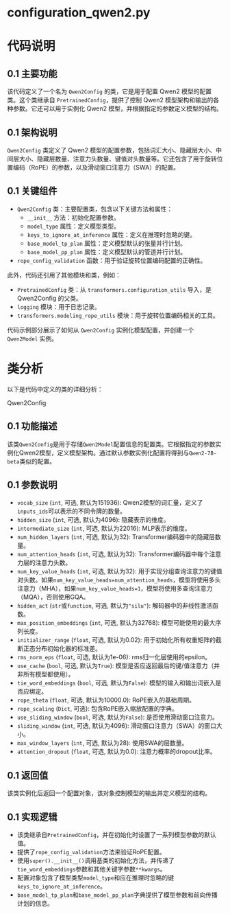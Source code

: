 # configuration_qwen2.py

# 代码说明

## 0.1 主要功能

该代码定义了一个名为 `Qwen2Config` 的类，它是用于配置 Qwen2 模型的配置类。这个类继承自 `PretrainedConfig`，提供了控制 Qwen2 模型架构和输出的各种参数。它还可以用于实例化 Qwen2 模型，并根据指定的参数定义模型的结构。

## 0.1 架构说明

`Qwen2Config` 类定义了 Qwen2 模型的配置参数，包括词汇大小、隐藏层大小、中间层大小、隐藏层数量、注意力头数量、键值对头数量等。它还包含了用于旋转位置编码（RoPE）的参数，以及滑动窗口注意力（SWA）的配置。

## 0.1 关键组件

- `Qwen2Config` 类：主要配置类，包含以下关键方法和属性：
  - `__init__` 方法：初始化配置参数。
  - `model_type` 属性：定义模型类型。
  - `keys_to_ignore_at_inference` 属性：定义在推理时忽略的键。
  - `base_model_tp_plan` 属性：定义模型默认的张量并行计划。
  - `base_model_pp_plan` 属性：定义模型默认的管道并行计划。
- `rope_config_validation` 函数：用于验证旋转位置编码配置的正确性。

此外，代码还引用了其他模块和类，例如：

- `PretrainedConfig` 类：从 `transformers.configuration_utils` 导入，是 Qwen2Config 的父类。
- `logging` 模块：用于日志记录。
- `transformers.modeling_rope_utils` 模块：用于旋转位置编码相关的工具。

代码示例部分展示了如何从 `Qwen2Config` 实例化模型配置，并创建一个 `Qwen2Model` 实例。

# 类分析

以下是代码中定义的类的详细分析：

Qwen2Config

## 0.1 功能描述

该类`Qwen2Config`是用于存储`Qwen2Model`配置信息的配置类。它根据指定的参数实例化Qwen2模型，定义模型架构。通过默认参数实例化配置将得到与`Qwen2-7B-beta`类似的配置。

## 0.1 参数说明

- `vocab_size` (`int`, 可选, 默认为151936): Qwen2模型的词汇量，定义了`inputs_ids`可以表示的不同令牌的数量。
- `hidden_size` (`int`, 可选, 默认为4096): 隐藏表示的维度。
- `intermediate_size` (`int`, 可选, 默认为22016): MLP表示的维度。
- `num_hidden_layers` (`int`, 可选, 默认为32): Transformer编码器中的隐藏层数量。
- `num_attention_heads` (`int`, 可选, 默认为32): Transformer编码器中每个注意力层的注意力头数。
- `num_key_value_heads` (`int`, 可选, 默认为32): 用于实现分组查询注意力的键值对头数。如果`num_key_value_heads=num_attention_heads`，模型将使用多头注意力（MHA），如果`num_key_value_heads=1`，模型将使用多查询注意力（MQA），否则使用GQA。
- `hidden_act` (`str`或`function`, 可选, 默认为`"silu"`): 解码器中的非线性激活函数。
- `max_position_embeddings` (`int`, 可选, 默认为32768): 模型可能使用的最大序列长度。
- `initializer_range` (`float`, 可选, 默认为0.02): 用于初始化所有权重矩阵的截断正态分布初始化器的标准差。
- `rms_norm_eps` (`float`, 可选, 默认为1e-06): rms归一化层使用的epsilon。
- `use_cache` (`bool`, 可选, 默认为`True`): 模型是否应返回最后的键/值注意力（并非所有模型都使用）。
- `tie_word_embeddings` (`bool`, 可选, 默认为`False`): 模型的输入和输出词嵌入是否应绑定。
- `rope_theta` (`float`, 可选, 默认为10000.0): RoPE嵌入的基础周期。
- `rope_scaling` (`Dict`, 可选): 包含RoPE嵌入缩放配置的字典。
- `use_sliding_window` (`bool`, 可选, 默认为`False`): 是否使用滑动窗口注意力。
- `sliding_window` (`int`, 可选, 默认为4096): 滑动窗口注意力（SWA）的窗口大小。
- `max_window_layers` (`int`, 可选, 默认为28): 使用SWA的层数量。
- `attention_dropout` (`float`, 可选, 默认为0.0): 注意力概率的dropout比率。

## 0.1 返回值

该类实例化后返回一个配置对象，该对象控制模型的输出并定义模型的结构。

## 0.1 实现逻辑

- 该类继承自`PretrainedConfig`，并在初始化时设置了一系列模型参数的默认值。
- 提供了`rope_config_validation`方法来验证RoPE配置。
- 使用`super().__init__()`调用基类的初始化方法，并传递了`tie_word_embeddings`参数和其他关键字参数`**kwargs`。
- 配置对象包含了模型类型`model_type`和应在推理时忽略的键`keys_to_ignore_at_inference`。
- `base_model_tp_plan`和`base_model_pp_plan`字典提供了模型参数和前向传播计划的信息。
